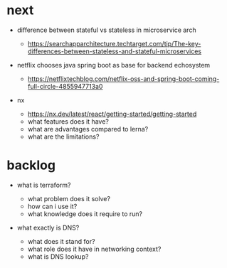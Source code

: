 # next
- difference between stateful vs stateless in microservice arch
  - https://searchapparchitecture.techtarget.com/tip/The-key-differences-between-stateless-and-stateful-microservices

- netflix chooses java spring boot as base for backend echosystem
  - https://netflixtechblog.com/netflix-oss-and-spring-boot-coming-full-circle-4855947713a0

- nx
  - https://nx.dev/latest/react/getting-started/getting-started
  - what features does it have?
  - what are advantages compared to lerna?
  - what are the limitations?

# backlog
- what is terraform?
  - what problem does it solve?
  - how can i use it?
  - what knowledge does it require to run?

- what exactly is DNS?
  - what does it stand for?
  - what role does it have in networking context?
  - what is DNS lookup?
